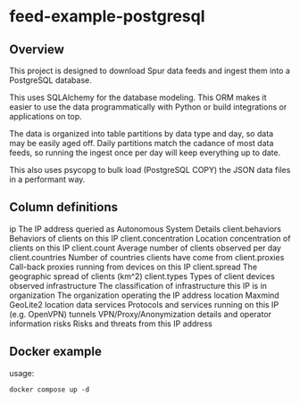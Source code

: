 # feed-example-postgresql


## Overview

This project is designed to download Spur data feeds and ingest them into a PostgreSQL database.

This uses SQLAlchemy for the database modeling.  This ORM makes it easier to use the data programmatically
with Python or build integrations or applications on top.

The data is organized into table partitions by data type and day, so data may be easily aged off.
Daily partitions match the cadance of most data feeds, so running the ingest once per day will keep
everything up to date.

This also uses psycopg to bulk load (PostgreSQL COPY) the JSON data files in a performant way.

## Column definitions

ip                     The IP address queried
as                     Autonomous System Details
client.behaviors       Behaviors of clients on this IP
client.concentration   Location concentration of clients on this IP
client.count           Average number of clients observed per day
client.countries       Number of countries clients have come from
client.proxies         Call-back proxies running from devices on this IP
client.spread          The geographic spread of clients (km^2)
client.types           Types of client devices observed
infrastructure         The classification of infrastructure this IP is in
organization           The organization operating the IP address
location               Maxmind GeoLite2 location data
services               Protocols and services running on this IP (e.g. OpenVPN)
tunnels                VPN/Proxy/Anonymization details and operator information
risks                  Risks and threats from this IP address

## Docker example

usage:
```
docker compose up -d
```